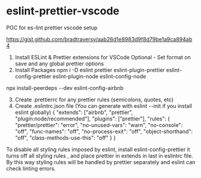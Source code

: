 # eslint-prettier-vscode

POC for es-lint prettier vscode setup

https://gist.github.com/bradtraversy/aab26d1e8983d9f8d79be1a9ca894ab4

1. Install ESLint & Prettier extensions for VSCode
   Optional - Set format on save and any global prettier options
2. Install Packages
   npm i -D eslint prettier eslint-plugin-prettier eslint-config-prettier eslint-plugin-node eslint-config-node

npx install-peerdeps --dev eslint-config-airbnb

3. Create .prettierrc for any prettier rules (semicolons, quotes, etc)
4. Create .eslintrc.json file (You can generate with eslint --init if you install eslint globally)
   {
   "extends": ["airbnb", "prettier", "plugin:node/recommended"],
   "plugins": ["prettier"],
   "rules": {
   "prettier/prettier": "error",
   "no-unused-vars": "warn",
   "no-console": "off",
   "func-names": "off",
   "no-process-exit": "off",
   "object-shorthand": "off",
   "class-methods-use-this": "off"
   }
   }

To disable all styling rules imposed by eslint, install eslint-config-prettier it turns off all styling rules , and place prettier in extends in last in eslintrc file. By this way styling rules will be handled by prettier separately and eslint can check linting errors.
